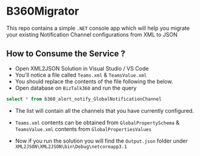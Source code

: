 # B360Migrator
This repo contains a simple `.NET` console app which will help you migrate your existing Notification Channel configurations from XML to JSON

## How to Consume the Service ?

- Open XML2JSON Solution in Visual Studio / VS Code
- You'll notice a file called `Teams.xml` & `TeamsValue.xml`
- You should replace the contents of the file following the below.
- Open database on `BizTalk360` and run the query 

```sql
select * from b360_alert_notify_GlobalNotificationChannel
```

- The list will contain all the channels that you have currently configured.

- `Teams.xml` contents can be obtained from `GlobalPropertySchema` & `TeamsValue.xml` contents from `GlobalPropertiesValues`

- Now if you run the solution you will find the `Output.json` folder under `XML2JSON\XML2JSON\bin\Debug\netcoreapp3.1`